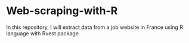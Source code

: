 # Web-scraping-with-R
In this repository, I will extract data from a job website in France using R language with Rvest package
